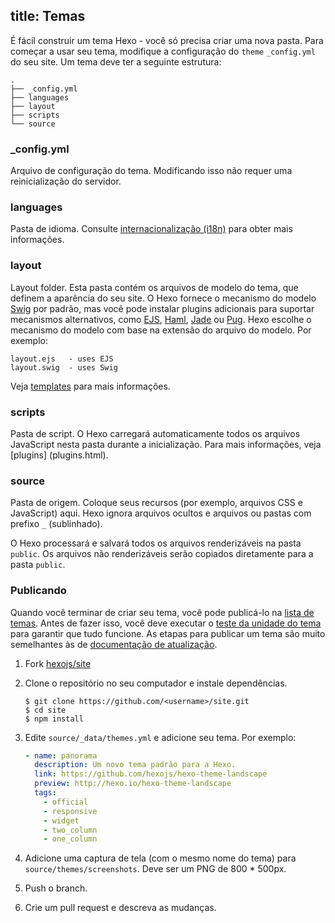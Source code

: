 title: Temas
---
É fácil construir um tema Hexo - você só precisa criar uma nova pasta. Para começar a usar seu tema, modifique a configuração do `theme` `_config.yml` do seu site. Um tema deve ter a seguinte estrutura:

``` plain
.
├── _config.yml
├── languages
├── layout
├── scripts
└── source
```

### _config.yml

Arquivo de configuração do tema. Modificando isso não requer uma reinicialização do servidor.

### languages

Pasta de idioma. Consulte [internacionalização (i18n)](internationalization.html) para obter mais informações.

### layout

Layout folder. Esta pasta contém os arquivos de modelo do tema, que definem a aparência do seu site. O Hexo fornece o mecanismo do modelo [Swig] por padrão, mas você pode instalar plugins adicionais para suportar mecanismos alternativos, como [EJS], [Haml], [Jade] ou [Pug]. Hexo escolhe o mecanismo do modelo com base na extensão do arquivo do modelo. Por exemplo:

``` plain
layout.ejs   - uses EJS
layout.swig  - uses Swig
```

Veja [templates](templates.html) para mais informações.

### scripts

Pasta de script. O Hexo carregará automaticamente todos os arquivos JavaScript nesta pasta durante a inicialização. Para mais informações, veja [plugins] (plugins.html).

### source

Pasta de origem. Coloque seus recursos (por exemplo, arquivos CSS e JavaScript) aqui. Hexo ignora arquivos ocultos e arquivos ou pastas com prefixo `_` (sublinhado).

O Hexo processará e salvará todos os arquivos renderizáveis na pasta `public`. Os arquivos não renderizáveis serão copiados diretamente para a pasta `public`.

### Publicando

Quando você terminar de criar seu tema, você pode publicá-lo na [lista de temas](/themes). Antes de fazer isso, você deve executar o [teste da unidade do tema](https://github.com/hexojs/hexo-theme-unit-test) para garantir que tudo funcione. As etapas para publicar um tema são muito semelhantes às de [documentação de atualização](contributing.html#Updating_Documentation).

1. Fork [hexojs/site]
2. Clone o repositório no seu computador e instale dependências.

    ```shell
    $ git clone https://github.com/<username>/site.git
    $ cd site
    $ npm install
    ```

3. Edite `source/_data/themes.yml` e adicione seu tema. Por exemplo:

    ```yaml
    - name: panorama
      description: Um novo tema padrão para a Hexo.
      link: https://github.com/hexojs/hexo-theme-landscape
      preview: http://hexo.io/hexo-theme-landscape
      tags:
        - official
        - responsive
        - widget
        - two_column
        - one_column
    ```

4. Adicione uma captura de tela (com o mesmo nome do tema) para `source/themes/screenshots`.  Deve ser um PNG de 800 * 500px.
5. Push o branch.
6. Crie um pull request e descreva as mudanças.

[EJS]: https://github.com/hexojs/hexo-renderer-ejs
[Swig]: https://github.com/paularmstrong/swig
[Haml]: https://github.com/hexojs/hexo-renderer-haml
[Jade]: https://github.com/hexojs/hexo-renderer-jade
[Pug]: https://github.com/maxknee/hexo-render-pug
[hexojs/site]: https://github.com/hexojs/site

